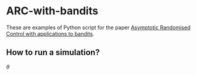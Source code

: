 # ARC-with-bandits
These are examples of Python script for the paper [Asymptotic Randomised Control with applications to bandits](https://arxiv.org/abs/2010.07252).

## How to run a simulation?
$\theta$


